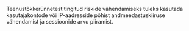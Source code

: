 Teenustõkkerünnetest tingitud riskide vähendamiseks tuleks kasutada
kasutajakontode või IP-aadresside põhist andmeedastuskiiruse vähendamist ja
sessioonide arvu piiramist.
